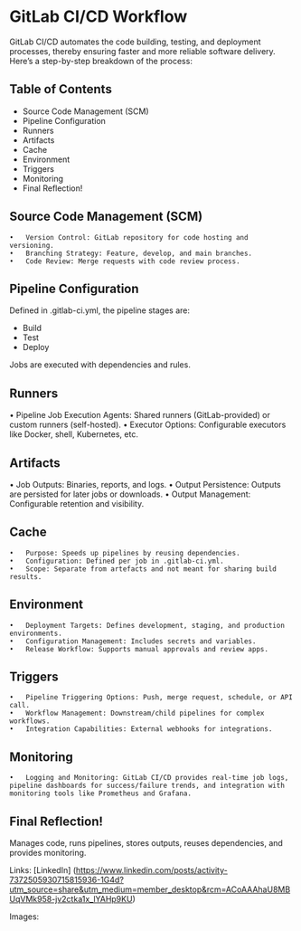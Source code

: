 # GitLab CI/CD  Workflow
   GitLab CI/CD automates the code building, testing, and deployment processes, thereby ensuring faster and more reliable software delivery. Here’s a step-by-step breakdown of the process:
## Table of Contents
-  Source Code Management (SCM)
-  Pipeline Configuration
-  Runners
-  Artifacts
-  Cache
-  Environment
-  Triggers
-  Monitoring
-  Final Reflection!


## Source Code Management (SCM)
	•	Version Control: GitLab repository for code hosting and versioning.
	•	Branching Strategy: Feature, develop, and main branches.
	•	Code Review: Merge requests with code review process.

## Pipeline Configuration
Defined in .gitlab-ci.yml, the pipeline stages are:

- Build
- Test
- Deploy

Jobs are executed with dependencies and rules.

## Runners
  •	Pipeline Job Execution Agents: Shared runners (GitLab-provided) or custom runners (self-hosted).
	•	Executor Options: Configurable executors like Docker, shell, Kubernetes, etc.

## Artifacts
  •	Job Outputs: Binaries, reports, and logs.
	•	Output Persistence: Outputs are persisted for later jobs or downloads.
	•	Output Management: Configurable retention and visibility.

## Cache
 	•	Purpose: Speeds up pipelines by reusing dependencies.
	•	Configuration: Defined per job in .gitlab-ci.yml.
	•	Scope: Separate from artefacts and not meant for sharing build results.

## Environment
	•	Deployment Targets: Defines development, staging, and production environments.
	•	Configuration Management: Includes secrets and variables.
	•	Release Workflow: Supports manual approvals and review apps.

## Triggers
	•	Pipeline Triggering Options: Push, merge request, schedule, or API call.
	•	Workflow Management: Downstream/child pipelines for complex workflows.
	•	Integration Capabilities: External webhooks for integrations.

## Monitoring
	•	Logging and Monitoring: GitLab CI/CD provides real-time job logs, pipeline dashboards for success/failure trends, and integration with monitoring tools like Prometheus and Grafana.

## Final Reflection!
Manages code, runs pipelines, stores outputs, reuses dependencies, and provides monitoring.

Links: [LinkedIn] (https://www.linkedin.com/posts/activity-7372505930715815936-1G4d?utm_source=share&utm_medium=member_desktop&rcm=ACoAAAhaU8MBUqVMk958-jv2ctka1x_lYAHp9KU)

Images: 





